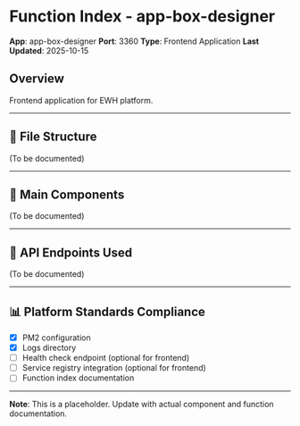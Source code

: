# Function Index - app-box-designer

**App**: app-box-designer
**Port**: 3360
**Type**: Frontend Application
**Last Updated**: 2025-10-15

## Overview
Frontend application for EWH platform.

---

## 📁 File Structure

(To be documented)

---

## 🎯 Main Components

(To be documented)

---

## 🔌 API Endpoints Used

(To be documented)

---

## 📊 Platform Standards Compliance

- [x] PM2 configuration
- [x] Logs directory
- [ ] Health check endpoint (optional for frontend)
- [ ] Service registry integration (optional for frontend)
- [ ] Function index documentation

---

**Note**: This is a placeholder. Update with actual component and function documentation.
